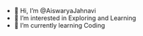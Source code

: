 - 👋 Hi, I’m @AiswaryaJahnavi
- 👀 I’m interested in Exploring and Learning
- 🌱 I’m currently learning Coding

<!---
AiswaryaJahnavi/AiswaryaJahnavi is a ✨ special ✨ repository because its `README.md` (this file) appears on your GitHub profile.
You can click the Preview link to take a look at your changes.
--->

